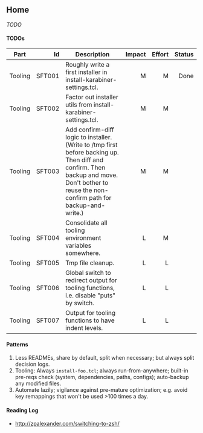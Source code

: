 ## Home

_TODO_

#### TODOs

| Part | Id | Description | Impact | Effort | Status |
| - | -: | - | -: | -: | -: |
| Tooling | SFT001 | Roughly write a first installer in install-karabiner-settings.tcl. | M | M | Done |
| Tooling | SFT002 | Factor out installer utils from install-karabiner-settings.tcl. | M | M | |
| Tooling | SFT003 | Add confirm-diff logic to installer. (Write to /tmp first before backing up. Then diff and confirm. Then backup and move. Don't bother to reuse the non-confirm path for backup-and-write.) | M | M | |
| Tooling | SFT004 | Consolidate all tooling environment variables somewhere. | L | M | |
| Tooling | SFT005 | Tmp file cleanup. | L |L | |
| Tooling | SFT006 | Global switch to redirect output for tooling functions, i.e. disable "puts" by switch. | L | L | |
| Tooling | SFT007 | Output for tooling functions to have indent levels. | L | L | |

#### Patterns

1. Less READMEs, share by default, split when necessary; but always split decision logs.
1. Tooling: Always `install-foo.tcl`; always run-from-anywhere; built-in pre-reqs check (system, dependencies, paths, configs); auto-backup any modified files.
1. Automate lazily; vigilance against pre-mature optimization; e.g. avoid key remappings that won't be used >100 times a day.

#### Reading Log

- http://zpalexander.com/switching-to-zsh/
